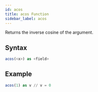 ```yaml
---
id: acos
title: acos Function
sidebar_label: acos
---
```



Returns the inverse cosine of the argument.

## Syntax

```sql
acos(<x>) as <field>
```

## Example

```sql
acos(1) as v // v = 0
```
